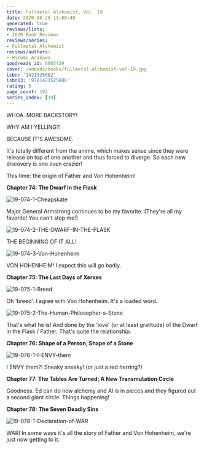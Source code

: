 ```yaml
---
title: Fullmetal Alchemist, Vol. 19
date: 2020-06-26 13:00:48
generated: true
reviews/lists:
- 2020 Book Reviews
reviews/series:
- Fullmetal Alchemist
reviews/authors:
- Hiromu Arakawa
goodreads_id: 6065429
cover: /embeds/books/fullmetal-alchemist-vol-19.jpg
isbn: '1421525682'
isbn13: '9781421525686'
rating: 5
page_count: 192
series_index: [19]
---
```

WHOA. MORE BACKSTORY!  

WHY AM I YELLING?!  

<!--more-->

BECAUSE IT'S AWESOME.  

It's totally different from the anime, which makes sense since they were release on top of one another and thus forced to diverge. So each new discovery is one even crazier!  

This time: the origin of Father and Von Hohenheim!  

 **Chapter 74: The Dwarf in the Flask**  

![19-074-1-Cheapskate](/embeds/books/attachments/19-074-1-cheapskate.png)  

Major General Armstrong continues to be my favorite. (They're all my favorite! You can't stop me!)  

![19-074-2-THE-DWARF-IN-THE-FLASK](/embeds/books/attachments/19-074-2-the-dwarf-in-the-flask.png)  

THE BEGINNING OF IT ALL!  

![19-074-3-Von-Hohenheim](/embeds/books/attachments/19-074-3-von-hohenheim.png)  

VON HOHENHEIM! I expect this will go badly.  

**Chapter 75: The Last Days of Xerxes**  

![19-075-1-Breed](/embeds/books/attachments/19-075-1-breed.png)  

Oh 'breed'. I agree with Von Hohenheim. It's a loaded word.  

![19-075-2-The-Human-Philosopher-s-Stone](/embeds/books/attachments/19-075-2-the-human-philosopher-s-stone.png)  

That's what he is! And done by the 'love' (or at least gratitude) of the Dwarf in the Flask / Father. That's quite the relationship.  

**Chapter 76: Shape of a Person, Shape of a Stone**  

![19-076-1-I-ENVY-them](/embeds/books/attachments/19-076-1-i-envy-them.png)  

I ENVY them?! Sneaky sneaky! (or just a red herring?)  

 **Chapter 77: The Tables Are Turned; A New Transmutation Circle**  

Goodness. Ed can do new alchemy and Al is in pieces and they figured out a second giant circle. Things happening!  

 **Chapter 78: The Seven Deadly Sins**  

![19-078-1-Declaration-of-WAR](/embeds/books/attachments/19-078-1-declaration-of-war.png)  

WAR! In some ways it's all the story of Father and Von Hohenheim, we're just now getting to it.